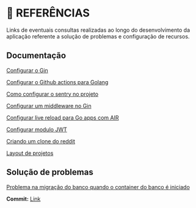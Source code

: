 # :book: REFERÊNCIAS

Links de eventuais consultas realizadas ao longo do desenvolvimento da aplicação
referente a solução de problemas e configuração de recursos.

## Documentação

[Configurar o Gin](https://github.com/gin-gonic/gin)

[Configurar o Github actions para Golang](https://docs.github.com/pt/actions/automating-builds-and-tests/building-and-testing-go)

[Como configurar o sentry no projeto](https://docs.sentry.io/platforms/go/guides/http/)

[Configurar um middleware no Gin](https://sosedoff.com/2014/12/21/gin-middleware.html)

[Configurar live reload para Go apps com AIR](https://github.com/cosmtrek/air)

[Configurar modulo JWT](https://github.com/golang-jwt/jwt)

[Criando um clone do reddit](https://course.gowebexamples.com/course/creating-a-reddit-clone-in-go/serving-html-with-chi-router)

[Layout de projetos](https://github.com/golang-standards/project-layout/blob/master/README_ptBR.md)


## Solução de problemas
[Problema na migração do banco quando o container do banco é iniciado](https://stackoverflow.com/questions/62922399/docker-compose-mariadb-docker-entrypoint-initdb-d-sql-is-not-executed/67435932#67435932)

**Commit:** [Link](https://github.com/DaniloCarSan/gotaskapp/commit/9de2d20b9c5f7ace636a659dec28b68d6de9b9a7)